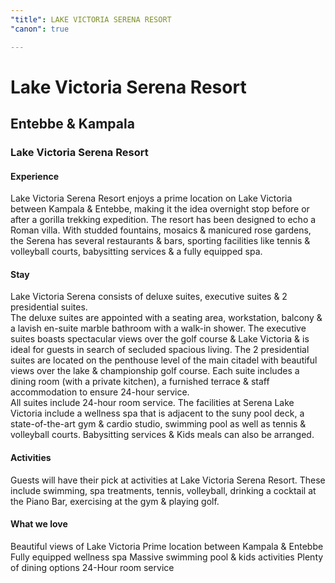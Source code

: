 ```yaml
---
"title": LAKE VICTORIA SERENA RESORT
"canon": true

---
```


# Lake Victoria Serena Resort
## Entebbe & Kampala
### Lake Victoria Serena Resort

#### Experience
Lake Victoria Serena Resort enjoys a prime location on Lake Victoria between Kampala &amp; Entebbe, making it the idea overnight stop before or after a gorilla trekking expedition.
The resort has been designed to echo a Roman villa.  With studded fountains, mosaics &amp; manicured rose gardens, the Serena has several restaurants &amp; bars, sporting facilities like tennis &amp; volleyball courts, babysitting services &amp; a fully equipped spa.

#### Stay
Lake Victoria Serena consists of deluxe suites, executive suites &amp; 2 presidential suites.  
The deluxe suites are appointed with a seating area, workstation, balcony &amp; a lavish en-suite marble bathroom with a walk-in shower.
The executive suites boasts spectacular views over the golf course &amp; Lake Victoria &amp; is ideal for guests in search of secluded spacious living.
The 2 presidential suites are located on the penthouse level of the main citadel with beautiful views over the lake &amp; championship golf course.  Each suite includes a dining room (with a private kitchen), a furnished terrace &amp; staff accommodation to ensure 24-hour service.  
All suites include 24-hour room service.
The facilities at Serena Lake Victoria include a wellness spa that is adjacent to the suny pool deck, a state-of-the-art gym &amp; cardio studio, swimming pool as well as tennis &amp; volleyball courts.
Babysitting services &amp; Kids meals can also be arranged.

#### Activities
Guests will have their pick at activities at Lake Victoria Serena Resort.  These include swimming, spa treatments, tennis, volleyball, drinking a cocktail at the Piano Bar, exercising at the gym &amp; playing golf.


#### What we love
Beautiful views of Lake Victoria
Prime location between Kampala &amp; Entebbe
Fully equipped wellness spa
Massive swimming pool &amp; kids activities
Plenty of dining options
24-Hour room service
